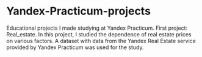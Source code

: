 # Yandex-Practicum-projects
Educational projects I made studying at Yandex Practicum. 
First project: Real_estate. In this project, I studied the dependence of real estate prices on various factors. A dataset with data from the Yandex Real Estate service provided by Yandex Practicum was used for the study.
